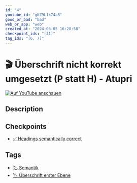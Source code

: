 ```yaml
---
id: "4"
youtube_id: "gKZ9L1k74a8"
good_or_bad: "bad"
web_or_app: "web"
created_at: "2024-03-05 16:28:58"
checkpoint_ids: "[31]"
tag_ids: "[6, 7]"
---
```


# 🎬 Überschrift nicht korrekt umgesetzt (P statt H) - Atupri

[![Auf YouTube anschauen](https://img.youtube.com/vi/gKZ9L1k74a8/sddefault.jpg)](https://youtu.be/gKZ9L1k74a8)

## Description



## Checkpoints

- [✅ Headings semantically correct](/en/wcag/1.3.1a-headings-structure/headings-semantically-correct)

## Tags

- [🏷️ Semantik](/en/tags/semantik)
- [🏷️ Überschrift erster Ebene](/en/tags/uberschrift-erster-ebene)
